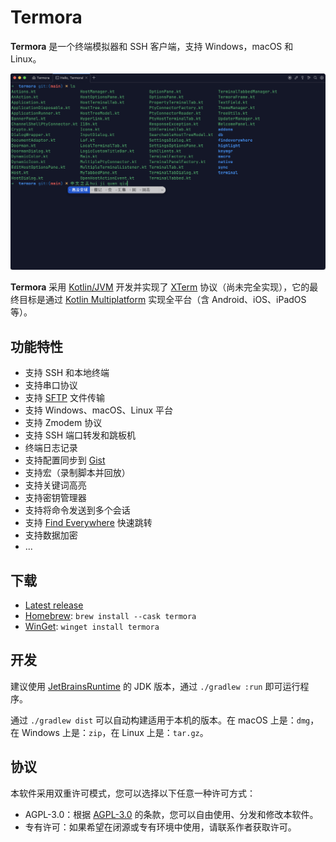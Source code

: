 # Termora

**Termora** 是一个终端模拟器和 SSH 客户端，支持 Windows，macOS 和 Linux。

<div align="center">
  <img src="./docs/readme-zh_CN.png" alt="termora" />
</div>

**Termora** 采用 [Kotlin/JVM](https://kotlinlang.org/) 开发并实现了 [XTerm](https://invisible-island.net/xterm/ctlseqs/ctlseqs.html) 协议（尚未完全实现），它的最终目标是通过 [Kotlin Multiplatform](https://kotlinlang.org/docs/multiplatform.html) 实现全平台（含 Android、iOS、iPadOS 等）。

## 功能特性

- 支持 SSH 和本地终端
- 支持串口协议
- 支持 [SFTP](./docs/sftp-zh_CN.png?raw=1) 文件传输
- 支持 Windows、macOS、Linux 平台
- 支持 Zmodem 协议
- 支持 SSH 端口转发和跳板机
- 终端日志记录
- 支持配置同步到 [Gist](https://gist.github.com)
- 支持宏（录制脚本并回放）
- 支持关键词高亮
- 支持密钥管理器
- 支持将命令发送到多个会话
- 支持 [Find Everywhere](./docs/findeverywhere-zh_CN.png?raw=1) 快速跳转
- 支持数据加密
- ...

## 下载

- [Latest release](https://github.com/TermoraDev/termora/releases/latest)
- [Homebrew](https://formulae.brew.sh/cask/termora): `brew install --cask termora`
- [WinGet](https://github.com/microsoft/winget-pkgs/tree/master/manifests/t/TermoraDev/Termora): `winget install termora`

## 开发

建议使用 [JetBrainsRuntime](https://github.com/JetBrains/JetBrainsRuntime) 的 JDK 版本，通过 `./gradlew :run` 即可运行程序。

通过 `./gradlew dist` 可以自动构建适用于本机的版本。在 macOS 上是：`dmg`，在 Windows 上是：`zip`，在 Linux 上是：`tar.gz`。

## 协议

本软件采用双重许可模式，您可以选择以下任意一种许可方式：

- AGPL-3.0：根据 [AGPL-3.0](https://opensource.org/license/agpl-v3) 的条款，您可以自由使用、分发和修改本软件。
- 专有许可：如果希望在闭源或专有环境中使用，请联系作者获取许可。
